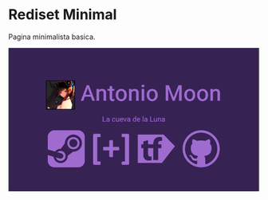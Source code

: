 # Rediset Minimal
Pagina minimalista basica.

<p align="center"><img src=https://github.com/MoonAntonio/rediset-minimal/blob/master/prev.png></p>
